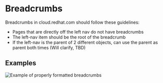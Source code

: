 # Breadcrumbs

Breadcrumbs in cloud.redhat.com should follow these guidelines:

* Pages that are directly off the left nav do not have breadcrumbs
* The left-nav item should be the root of the breadcrumb
* If the left-nav is the parent of 2 different objects,  can use the parent as parent both times (Will clarify, TBD)

## Examples

![Example of properly formatted breadcrumbs](https://github.com/RedHatInsights/insights-frontend-storybook/blob/master/src/docs/uxd/img/githubEdit.jpg?raw=true)
